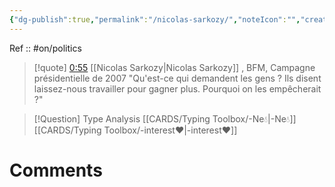 ```yaml
---
{"dg-publish":true,"permalink":"/nicolas-sarkozy/","noteIcon":"","created":"2023-04-20T11:08:13.508+02:00","updated":"2023-04-20T11:14:59.720+02:00"}
---
```


Ref :: 
#on/politics 


<div class="transclusion internal-embed is-loaded"><div class="markdown-embed">



> [!quote] [0:55](https://www.youtube.com/watch?v=JZqjxAo5eoY&t=55s) [[Nicolas Sarkozy\|Nicolas Sarkozy]] , BFM, Campagne présidentielle de 2007
> "Qu'est-ce qui demandent les gens ? Ils disent laissez-nous travailler pour gagner plus. Pourquoi on les empêcherait ?" 

</div></div>


<div class="transclusion internal-embed is-loaded"><div class="markdown-embed">



> [!Question]  Type Analysis 
> [[CARDS/Typing Toolbox/-Ne💧\|-Ne💧]] 
> [[CARDS/Typing Toolbox/-interest❤️\|-interest❤️]] 

</div></div>


# Comments 
<script src="https://utteranc.es/client.js"
        repo="Heart4sides/Comment_Section"
        issue-term="pathname"
        theme="gruvbox-dark"
        crossorigin="anonymous"
        async>
</script>